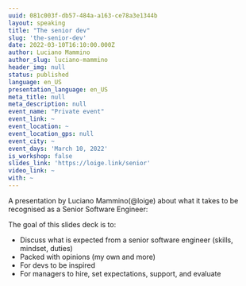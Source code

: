 ```yaml
---
uuid: 081c003f-db57-484a-a163-ce78a3e1344b
layout: speaking
title: "The senior dev"
slug: 'the-senior-dev'
date: 2022-03-10T16:10:00.000Z
author: Luciano Mammino
author_slug: luciano-mammino
header_img: null
status: published
language: en_US
presentation_language: en_US
meta_title: null
meta_description: null
event_name: "Private event"
event_link: ~
event_location: ~
event_location_gps: null
event_city: ~
event_days: 'March 10, 2022'
is_workshop: false
slides_link: 'https://loige.link/senior'
video_link: ~
with: ~
---
```


A presentation by Luciano Mammino(@loige) about what it takes to be recognised as a Senior Software Engineer:

The goal of this slides deck is to:

- Discuss what is expected from a senior software engineer (skills, mindset, duties)
- Packed with opinions (my own and more)
- For devs to be inspired
- For managers to hire, set expectations, support, and evaluate

